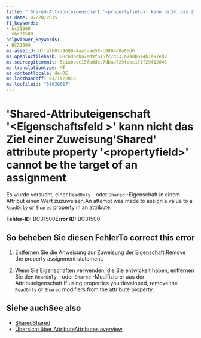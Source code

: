 ```yaml
---
title: "'Shared-Attributeigenschaft '<propertyfield>' kann nicht das Ziel einer Zuweisung"
ms.date: 07/20/2015
f1_keywords:
- bc31500
- vbc31500
helpviewer_keywords:
- BC31500
ms.assetid: dffa2b07-9609-4aa3-ae58-c0804d8a05d6
ms.openlocfilehash: 88c6dadba7ed9f615fc7d331a7a8b614b1a97ed2
ms.sourcegitcommit: 5c1abeec15fbddcc7dbaa729fabc1f1f29f12045
ms.translationtype: MT
ms.contentlocale: de-DE
ms.lasthandoff: 03/15/2019
ms.locfileid: "58039617"
---
```

# <a name="shared-attribute-property-propertyfield-cannot-be-the-target-of-an-assignment"></a><span data-ttu-id="e2e0e-102">'Shared-Attributeigenschaft '\<Eigenschaftsfeld >' kann nicht das Ziel einer Zuweisung</span><span class="sxs-lookup"><span data-stu-id="e2e0e-102">'Shared' attribute property '\<propertyfield>' cannot be the target of an assignment</span></span>
<span data-ttu-id="e2e0e-103">Es wurde versucht, einer `ReadOnly` - oder `Shared` -Eigenschaft in einem Attribut einen Wert zuzuweisen.</span><span class="sxs-lookup"><span data-stu-id="e2e0e-103">An attempt was made to assign a value to a `ReadOnly` or `Shared` property in an attribute.</span></span>  
  
 <span data-ttu-id="e2e0e-104">**Fehler-ID:** BC31500</span><span class="sxs-lookup"><span data-stu-id="e2e0e-104">**Error ID:** BC31500</span></span>  
  
## <a name="to-correct-this-error"></a><span data-ttu-id="e2e0e-105">So beheben Sie diesen Fehler</span><span class="sxs-lookup"><span data-stu-id="e2e0e-105">To correct this error</span></span>  
  
1.  <span data-ttu-id="e2e0e-106">Entfernen Sie die Anweisung zur Zuweisung der Eigenschaft.</span><span class="sxs-lookup"><span data-stu-id="e2e0e-106">Remove the property assignment statement.</span></span>  
  
2.  <span data-ttu-id="e2e0e-107">Wenn Sie Eigenschaften verwenden, die Sie entwickelt haben, entfernen Sie den `ReadOnly` - oder `Shared` -Modifizierer aus der Attributeigenschaft.</span><span class="sxs-lookup"><span data-stu-id="e2e0e-107">If using properties you developed, remove the `ReadOnly` or `Shared` modifiers from the attribute property.</span></span>  
  
## <a name="see-also"></a><span data-ttu-id="e2e0e-108">Siehe auch</span><span class="sxs-lookup"><span data-stu-id="e2e0e-108">See also</span></span>

- [<span data-ttu-id="e2e0e-109">Shared</span><span class="sxs-lookup"><span data-stu-id="e2e0e-109">Shared</span></span>](../../visual-basic/language-reference/modifiers/shared.md)
- [<span data-ttu-id="e2e0e-110">Übersicht über Attribute</span><span class="sxs-lookup"><span data-stu-id="e2e0e-110">Attributes overview</span></span>](~/docs/visual-basic/programming-guide/concepts/attributes/index.md)
